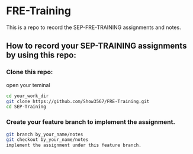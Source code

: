 # FRE-Training

This is a repo to record the SEP-FRE-TRAINING assignments and notes.

## How to record your SEP-TRAINING assignments by using this repo:

### Clone this repo:
open your teminal

```bash
cd your_work_dir
git clone https://github.com/Show3567/FRE-Training.git
cd SEP-Training
```

### Create your feature branch to implement the assignment.

```bash
git branch by_your_name/notes
git checkout by_your_name/notes
implement the assignment under this feature branch.
```
